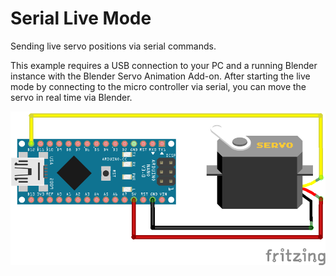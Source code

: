 # Serial Live Mode

Sending live servo positions via serial commands.

This example requires a USB connection to your PC and a running Blender instance with the Blender Servo Animation Add-on. After starting the live mode by connecting to the micro controller via serial, you can move the servo in real time via Blender.

![Arduino Nano with servo](../../images/arduino-nano-with-servo.png)
